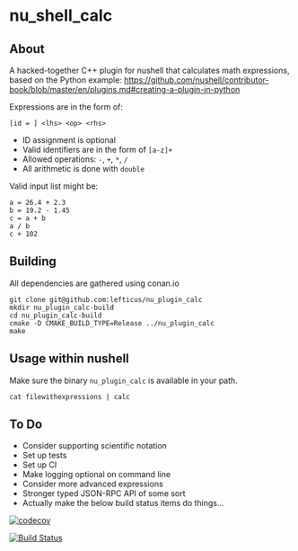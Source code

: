 # nu_shell_calc

## About

A hacked-together C++ plugin for nushell that calculates math expressions, based on the Python example: https://github.com/nushell/contributor-book/blob/master/en/plugins.md#creating-a-plugin-in-python


Expressions are in the form of:

```
[id = ] <lhs> <op> <rhs>
```

 * ID assignment is optional
 * Valid identifiers are in the form of `[a-z]+`
 * Allowed operations: `-`, `+`, `*`, `/`
 * All arithmetic is done with `double`


Valid input list might be:

```
a = 26.4 + 2.3
b = 19.2 - 1.45
c = a + b
a / b
c + 102
```

## Building

All dependencies are gathered using conan.io

```
git clone git@github.com:lefticus/nu_plugin_calc
mkdir nu_plugin_calc-build
cd nu_plugin_calc-build
cmake -D CMAKE_BUILD_TYPE=Release ../nu_plugin_calc
make
```

## Usage within nushell


Make sure the binary `nu_plugin_calc` is available in your path.

```
cat filewithexpressions | calc
```

## To Do

 * Consider supporting scientific notation
 * Set up tests
 * Set up CI
 * Make logging optional on command line
 * Consider more advanced expressions
 * Stronger typed JSON-RPC API of some sort
 * Actually make the below build status items do things...


[![codecov](https://codecov.io/gh/lefticus/nu_shell_calc/branch/master/graph/badge.svg)](https://codecov.io/gh/lefticus/nu_shell_calc)

[![Build Status](https://travis-ci.org/lefticus/nu_shell_calc.svg?branch=master)](https://travis-ci.org/lefticus/nu_shell_calc)

